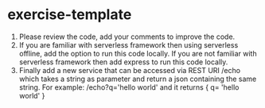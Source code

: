 # exercise-template

1. Please review the code, add your comments to improve the code.
2. If you are familiar with serverless framework then using serverless offline, add the option to run this code locally. If you are not familiar with serverless framework then add express to run this code locally.
3. Finally add a new service that can be accessed via REST URI /echo which takes a string as parameter and return a json containing the same string. For example:
/echo?q='hello world'   and it returns { q= 'hello world' }

